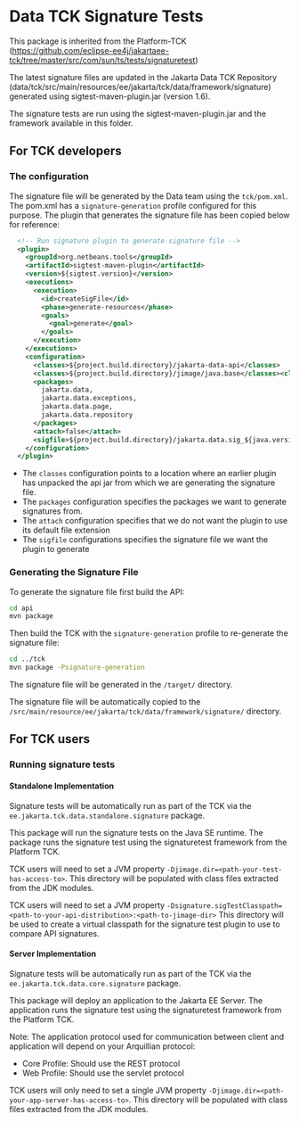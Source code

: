 # Data TCK Signature Tests

This package is inherited from the Platform-TCK (https://github.com/eclipse-ee4j/jakartaee-tck/tree/master/src/com/sun/ts/tests/signaturetest)

The latest signature files are updated in the Jakarta Data TCK Repository 
(data/tck/src/main/resources/ee/jakarta/tck/data/framework/signature) 
generated using sigtest-maven-plugin.jar (version 1.6).

The signature tests are run using the sigtest-maven-plugin.jar and the framework available in this folder.

## For TCK developers

### The configuration

The signature file will be generated by the Data team using the `tck/pom.xml`. 
The pom.xml has a `signature-generation` profile configured for this purpose.
The plugin that generates the signature file has been copied below for reference:


```xml
  <!-- Run signature plugin to generate signature file -->
  <plugin>
    <groupId>org.netbeans.tools</groupId>
    <artifactId>sigtest-maven-plugin</artifactId>
    <version>${sigtest.version}</version>
    <executions>
      <execution>
        <id>createSigFile</id>
        <phase>generate-resources</phase>
        <goals>
          <goal>generate</goal>
        </goals>
      </execution>
    </executions>
    <configuration>
      <classes>${project.build.directory}/jakarta-data-api</classes>
      <classes>${project.build.directory}/jimage/java.base</classes><classes>${project.build.directory}/jimage/java.base</classes>
      <packages>
        jakarta.data,
        jakarta.data.exceptions,
        jakarta.data.page,
        jakarta.data.repository
      </packages>
      <attach>false</attach>
      <sigfile>${project.build.directory}/jakarta.data.sig_${java.version}</sigfile>
    </configuration>
  </plugin>
```

- The `classes` configuration points to a location where an earlier plugin has unpacked the api jar from which we are generating the signature file.
- The `packages` configuration specifies the packages we want to generate signatures from. 
- The `attach` configuration specifies that we do not want the plugin to use its default file extension
- The `sigfile` configurations specifies the signature file we want the plugin to generate

### Generating the Signature File

To generate the signature file first build the API:

```sh
cd api
mvn package
```

Then build the TCK with the `signature-generation` profile to re-generate the signature file:

```sh
cd ../tck
mvn package -Psignature-generation
```

The signature file will be generated in the `/target/` directory.

The signature file will be automatically copied to the `/src/main/resource/ee/jakarta/tck/data/framework/signature/` directory.

## For TCK users

### Running signature tests

#### Standalone Implementation

Signature tests will be automatically run as part of the TCK via the `ee.jakarta.tck.data.standalone.signature` package. 

This package will run the signature tests on the Java SE runtime.
The package runs the signature test using the signaturetest framework from the Platform TCK.

TCK users will need to set a JVM property `-Djimage.dir=<path-your-test-has-access-to>`.
This directory will be populated with class files extracted from the JDK modules.

TCK users will need to set a JVM property `-Dsignature.sigTestClasspath=<path-to-your-api-distribution>:<path-to-jimage-dir>`
This directory will be used to create a virtual classpath for the signature test plugin to use to compare API signatures.

#### Server Implementation

Signature tests will be automatically run as part of the TCK via the `ee.jakarta.tck.data.core.signature` package. 

This package will deploy an application to the Jakarta EE Server. 
The application runs the signature test using the signaturetest framework from the Platform TCK.

Note: The application protocol used for communication between client and application will depend on your Arquillian protocol:
- Core Profile: Should use the REST protocol
- Web Profile: Should use the servlet protocol

TCK users will only need to set a single JVM property `-Djimage.dir=<path-your-app-server-has-access-to>`.
This directory will be populated with class files extracted from the JDK modules.